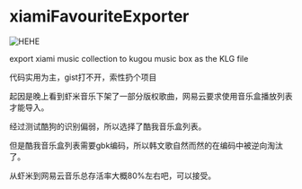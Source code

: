 # xiamiFavouriteExporter

![HEHE](http://ww3.sinaimg.cn/large/69cea92cjw1exnzs7qqcfj205s05nmx7.jpg)

export xiami music collection to kugou music box as the KLG file

代码实用为主，gist打不开，索性扔个项目

起因是晚上看到虾米音乐下架了一部分版权歌曲，网易云要求使用音乐盒播放列表才能导入。

经过测试酷狗的识别偏弱，所以选择了酷我音乐盒列表。

但是酷我音乐盒列表需要gbk编码，所以韩文歌自然而然的在编码中被逆向淘汰了。

从虾米到网易云音乐总存活率大概80%左右吧，可以接受。
